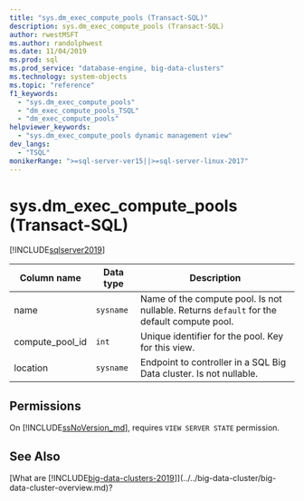 ```yaml
---
title: "sys.dm_exec_compute_pools (Transact-SQL)"
description: sys.dm_exec_compute_pools (Transact-SQL)
author: rwestMSFT
ms.author: randolphwest
ms.date: 11/04/2019
ms.prod: sql
ms.prod_service: "database-engine, big-data-clusters"
ms.technology: system-objects
ms.topic: "reference"
f1_keywords:
  - "sys.dm_exec_compute_pools"
  - "dm_exec_compute_pools_TSQL"
  - "dm_exec_compute_pools"
helpviewer_keywords:
  - "sys.dm_exec_compute_pools dynamic management view"
dev_langs:
  - "TSQL"
monikerRange: ">=sql-server-ver15||>=sql-server-linux-2017"
---
```

# sys.dm_exec_compute_pools (Transact-SQL)
[!INCLUDE[sqlserver2019](../../includes/applies-to-version/sqlserver2019.md)]

|Column name|Data type|Description|  
|-----------------|---------------|-----------------|  
|name|`sysname`|Name of the compute pool. Is not nullable. Returns `default` for the default compute pool. |
|compute_pool_id|`int`|Unique identifier for the pool. Key for this view.|  
|location|`sysname`|Endpoint to controller in a SQL Big Data cluster. Is not nullable. |

## Permissions

On [!INCLUDE[ssNoVersion_md](../../includes/ssnoversion-md.md)], requires `VIEW SERVER STATE` permission.

## See Also

[What are [!INCLUDE[big-data-clusters-2019](../../includes/ssbigdataclusters-ss-nover.md)]](../../big-data-cluster/big-data-cluster-overview.md)?
